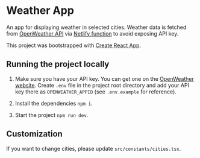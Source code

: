 # Weather App

An app for displaying weather in selected cities. Weather data is fetched from [OpenWeather API](https://openweathermap.org/api/one-call-3) via [Netlify function](https://www.netlify.com/products/functions/) to avoid exposing API key.

This project was bootstrapped with [Create React App](https://github.com/facebook/create-react-app).

## Running the project locally

1. Make sure you have your API key. You can get one on the [OpenWeather website]((https://openweathermap.org/api/one-call-3)). Create `.env` file in the project root directory and add your API key there as `OPENWEATHER_APPID` (see `.env.example` for reference).

2. Install the dependencies `npm i`.

3. Start the project `npm run dev`.

## Customization

If you want to change cities, please update `src/constants/cities.tsx`.
